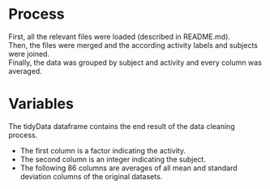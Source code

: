 # Process
First, all the relevant files were loaded (described in README.md).  
Then, the files were merged and the according activity labels and subjects were joined.  
Finally, the data was grouped by subject and activity and every column was averaged.  

# Variables
The tidyData dataframe contains the end result of the data cleaning process.  
- The first column is a factor indicating the activity.  
- The second column is an integer indicating the subject.  
- The following 86 columns are averages of all mean and standard deviation columns of the original datasets.